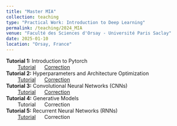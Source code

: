 ```yaml
---
title: "Master MIA"
collection: teaching
type: "Practical Work: Introduction to Deep Learning"
permalink: /teaching/2024_MIA
venue: "Faculté des Sciences d'Orsay - Université Paris Saclay"
date: 2025-01-10
location: "Orsay, France"
---
```

**Tutorial 1:** Introduction to Pytorch<br>
&nbsp;&nbsp;&nbsp;&nbsp;&nbsp;&nbsp;&nbsp;&nbsp;[Tutorial](https://drive.google.com/file/d/1Fp93M1e5TABIA_y8NsthbJe5lzH1WauH/view?usp=sharing) &nbsp;&nbsp;&nbsp;&nbsp; [Correction](https://drive.google.com/file/d/17G1RF1QbgiXiE66RplrEhlfWTLt0QhSq/view?usp=sharing)<br>
**Tutorial 2:** Hyperparameters and Architecture Optimization<br>
&nbsp;&nbsp;&nbsp;&nbsp;&nbsp;&nbsp;&nbsp;&nbsp;[Tutorial](https://drive.google.com/file/d/1o58U--pdyPjYGvOQgiLvEVkfn2DJrFwt/view?usp=sharing) &nbsp;&nbsp;&nbsp;&nbsp; [Correction](https://drive.google.com/file/d/18w9Z21gaOe0-ndrFsQQL-lLuLDuWDVyn/view?usp=sharing)<br>
**Tutorial 3:** Convolutional Neural Networks (CNNs)<br>
&nbsp;&nbsp;&nbsp;&nbsp;&nbsp;&nbsp;&nbsp;&nbsp;[Tutorial](https://drive.google.com/file/d/1htj7hs_bGim-Udd4XQCeONPZ7-02eeOz/view?usp=sharing) &nbsp;&nbsp;&nbsp;&nbsp; [Correction](https://drive.google.com/file/d/1t41kZ8SDIKeSNRtEJ9kQ63Y-tSoytxZY/view?usp=sharing)<br>
**Tutorial 4:** Generative Models<br>
&nbsp;&nbsp;&nbsp;&nbsp;&nbsp;&nbsp;&nbsp;&nbsp;Tutorial &nbsp;&nbsp;&nbsp;&nbsp; Correction<br>
**Tutorial 5:** Recurrent Neural Networks (RNNs)<br>
&nbsp;&nbsp;&nbsp;&nbsp;&nbsp;&nbsp;&nbsp;&nbsp;[Tutorial](https://drive.google.com/file/d/1CcwwHfaK3bRrd-ipsNqnbeMkVJuDiVO3/view?usp=sharing) &nbsp;&nbsp;&nbsp;&nbsp; Correction<br>
